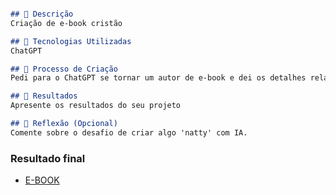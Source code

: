 
```markdown

## 📒 Descrição
Criação de e-book cristão

## 🤖 Tecnologias Utilizadas
ChatGPT

## 🧐 Processo de Criação
Pedi para o ChatGPT se tornar um autor de e-book e dei os detalhes relacionados a quantidade de capítulos que ele geraria e também pedi para ele criar um personagem chamado Alex que gostava de pregar a Palavra de Deus

## 🚀 Resultados
Apresente os resultados do seu projeto

## 💭 Reflexão (Opcional)
Comente sobre o desafio de criar algo 'natty' com IA.
```

### Resultado final

- [E-BOOK](https://www.mediafire.com/file/f2e0sg2kzsbg7to/Renovados_pela_Gra%25C3%25A7a-_A_Jornada_de_Alex_e_Helena.pdf/file)
